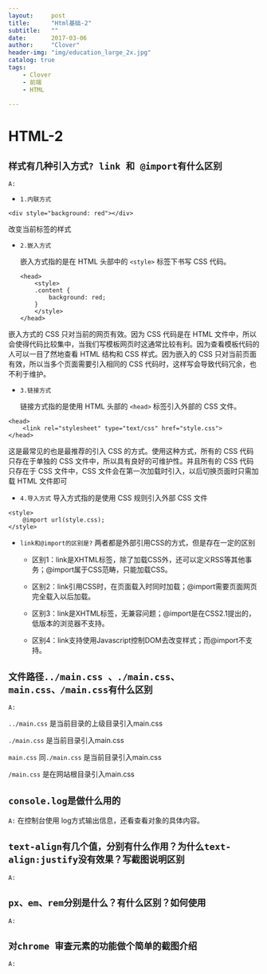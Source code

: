 ```yaml
---
layout:     post
title:      "Html基础-2"
subtitle:   ""
date:       2017-03-06
author:     "Clover"
header-img: "img/education_large_2x.jpg"
catalog: true
tags:
    - Clover
    - 前端
    - HTML

---
```


# HTML-2

## `样式有几种引入方式? link 和 @import有什么区别`

`A:`

* `1.内联方式`

```
<div style="background: red"></div>
```
改变当前标签的样式

* `2.嵌入方式`

	嵌入方式指的是在 HTML 头部中的 `<style>` 标签下书写 CSS 代码。

    ```
    <head>
        <style>
        .content {
            background: red;
        }
        </style>
    </head>
    ```
嵌入方式的 CSS 只对当前的网页有效。因为 CSS 代码是在 HTML 文件中，所以会使得代码比较集中，当我们写模板网页时这通常比较有利。因为查看模板代码的人可以一目了然地查看 HTML 结构和 CSS 样式。因为嵌入的 CSS 只对当前页面有效，所以当多个页面需要引入相同的 CSS 代码时，这样写会导致代码冗余，也不利于维护。

* `3.链接方式`

	链接方式指的是使用 HTML 头部的 `<head>` 标签引入外部的 CSS 文件。

```
<head>
    <link rel="stylesheet" type="text/css" href="style.css">
</head>
```

这是最常见的也是最推荐的引入 CSS 的方式。使用这种方式，所有的 CSS 代码只存在于单独的 CSS 文件中，所以具有良好的可维护性。并且所有的 CSS 代码只存在于 CSS 文件中，CSS 文件会在第一次加载时引入，以后切换页面时只需加载 HTML 文件即可

* `4.导入方式`
导入方式指的是使用 CSS 规则引入外部 CSS 文件
```
<style>
    @import url(style.css);
</style>
```

* `link和@import的区别是?`
两者都是外部引用CSS的方式，但是存在一定的区别
	* 区别1：link是XHTML标签，除了加载CSS外，还可以定义RSS等其他事务；@import属于CSS范畴，只能加载CSS。

	* 区别2：link引用CSS时，在页面载入时同时加载；@import需要页面网页完全载入以后加载。

	* 区别3：link是XHTML标签，无兼容问题；@import是在CSS2.1提出的，低版本的浏览器不支持。

	* 区别4：link支持使用Javascript控制DOM去改变样式；而@import不支持。



## `文件路径../main.css 、./main.css、main.css、/main.css有什么区别`
`A:` 

`../main.css` 是当前目录的上级目录引入main.css

`./main.css` 是当前目录引入main.css

`main.css` 同`./main.css` 是当前目录引入main.css

`/main.css` 是在网站根目录引入main.css

## `console.log是做什么用的`
`A:`
在控制台使用 log方式输出信息，还看查看对象的具体内容。

## `text-align有几个值，分别有什么作用？为什么text-align:justify没有效果？写截图说明区别`
`A:`



## `px、em、rem分别是什么？有什么区别？如何使用`
`A:`

## `对chrome 审查元素的功能做个简单的截图介绍`
`A:`